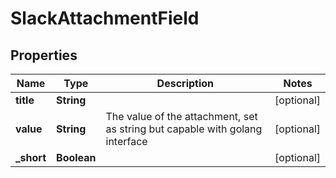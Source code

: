 
# SlackAttachmentField

## Properties
Name | Type | Description | Notes
------------ | ------------- | ------------- | -------------
**title** | **String** |  |  [optional]
**value** | **String** | The value of the attachment, set as string but capable with golang interface |  [optional]
**_short** | **Boolean** |  |  [optional]



